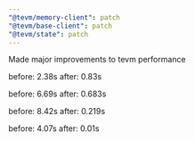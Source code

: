 ```yaml
---
"@tevm/memory-client": patch
"@tevm/base-client": patch
"@tevm/state": patch
---
```


Made major improvements to tevm performance

before: 2.38s
after: 0.83s

before: 6.69s
after: 0.683s

before: 8.42s
after: 0.219s

before: 4.07s
after: 0.01s
